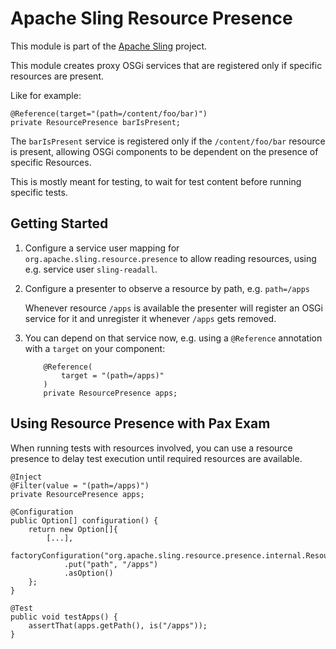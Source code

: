 # Apache Sling Resource Presence

This module is part of the [Apache Sling](https://sling.apache.org) project.

This module creates proxy OSGi services that are registered only if specific resources are present.

Like for example:

	@Reference(target="(path=/content/foo/bar)")
	private ResourcePresence barIsPresent;
	
The `barIsPresent` service is registered only if the `/content/foo/bar` resource is present, allowing OSGi
components to be dependent on the presence of specific Resources.

This is mostly meant for testing, to wait for test content before running specific tests.

Getting Started
---------------

1. Configure a service user mapping for `org.apache.sling.resource.presence` to allow reading resources, using e.g. service user `sling-readall`.
2. Configure a presenter to observe a resource by path, e.g. `path=/apps`
   
   Whenever resource `/apps` is available the presenter will register an OSGi service for it and unregister it whenever `/apps` gets removed.
3. You can depend on that service now, e.g. using a `@Reference` annotation with a `target` on your component:

   ```
       @Reference(
           target = "(path=/apps)"
       )
       private ResourcePresence apps;
   ```

Using Resource Presence with Pax Exam
-------------------------------------

When running tests with resources involved, you can use a resource presence to delay test execution until required resources are available.

    @Inject
    @Filter(value = "(path=/apps)")
    private ResourcePresence apps;

    @Configuration
    public Option[] configuration() {
        return new Option[]{
            [...],
            factoryConfiguration("org.apache.sling.resource.presence.internal.ResourcePresenter")
                .put("path", "/apps")
                .asOption()
        };
    }

    @Test
    public void testApps() {
        assertThat(apps.getPath(), is("/apps"));
    }
